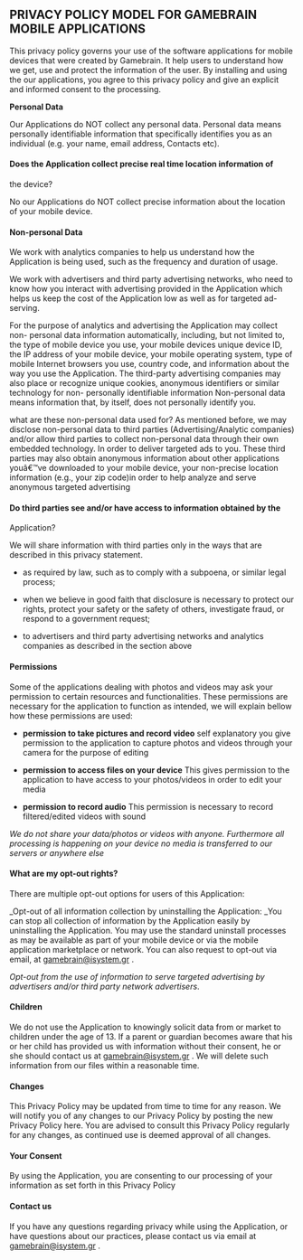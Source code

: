 ## PRIVACY POLICY MODEL FOR GAMEBRAIN MOBILE APPLICATIONS

This privacy policy governs your use of the software applications for mobile
devices that were created by Gamebrain.  It help users to understand how we
get, use and protect the information of the user. By installing and using the
our applications, you agree to this privacy policy and give an explicit and
informed consent to the processing.

**Personal Data**

Our Applications do NOT collect any personal data. Personal data means
personally identifiable information that specifically identifies you as an
individual (e.g. your name, email address, Contacts etc).

#### Does the Application collect precise real time location information of
the device?

No our Applications do NOT collect precise information about the location of
your mobile device.

#### Non-personal Data

We work with analytics companies to help us understand how the Application is
being used, such as the frequency and duration of usage.

We work with advertisers and third party advertising networks, who need to
know how you interact with advertising provided in the Application which helps
us keep the cost of the Application low as well as for targeted ad-serving.

For the purpose of analytics and advertising the Application may collect non-
personal data information automatically, including, but not limited to, the
type of mobile device you use, your mobile devices unique device ID, the IP
address of your mobile device, your mobile operating system, type of mobile
Internet browsers you use, country code, and information about the way you use
the Application. The third-party advertising companies may also place or
recognize unique cookies, anonymous identifiers or similar technology for non-
personally identifiable information Non-personal data means information that,
by itself, does not personally identify you.

what are these non-personal data used for? As mentioned before, we may
disclose non-personal data to third parties (Advertising/Analytic companies)
and/or allow third parties to collect non-personal data through their own
embedded technology. In order to deliver targeted ads to you. These third
parties may also obtain anonymous information about other applications
youâ€™ve downloaded to your mobile device, your non-precise location
information (e.g., your zip code)in order to help analyze and serve anonymous
targeted advertising

#### Do third parties see and/or have access to information obtained by the
Application?

We will share information with third parties only in the ways that are
described in this privacy statement.

  * as required by law, such as to comply with a subpoena, or similar legal process;

  * when we believe in good faith that disclosure is necessary to protect our rights, protect your safety or the safety of others, investigate fraud, or respond to a government request;

  * to advertisers and third party advertising networks and analytics companies as described in the section above

#### Permissions

Some of the applications dealing with photos and videos may ask your
permission to certain resources and functionalities. These permissions are
necessary for the application to function as intended, we will explain bellow
how these permissions are used:  

  * **permission to take pictures and record video** self explanatory you give permission to the application to capture photos and videos through your camera for the purpose of editing

  * **permission to access files on your device** This gives permission to the application to have access to your photos/videos in order to edit your media

  * **permission to record audio** This permission is necessary to record filtered/edited videos with sound

_We do not share your data/photos or videos with anyone. Furthermore all
processing is happening on your device no media is transferred to our servers
or anywhere else_  

#### What are my opt-out rights?

There are multiple opt-out options for users of this Application:  

_Opt-out of all information collection by uninstalling the Application:  _You
can stop all collection of information by the Application easily by
uninstalling the Application. You may use the standard uninstall processes as
may be available as part of your mobile device or via the mobile application
marketplace or network. You can also request to opt-out via email, at
gamebrain@isystem.gr .

_Opt-out from the use of information to serve targeted advertising by
advertisers and/or third party network advertisers_.  

#### **Children**

We do not use the Application to knowingly solicit data from or market to
children under the age of 13. If a parent or guardian becomes aware that his
or her child has provided us with information without their consent, he or she
should contact us at gamebrain@isystem.gr . We will delete such information
from our files within a reasonable time.

#### **Changes**

This Privacy Policy may be updated from time to time for any reason. We will
notify you of any changes to our Privacy Policy by posting the new Privacy
Policy here. You are advised to consult this Privacy Policy regularly for any
changes, as continued use is deemed approval of all changes.

#### **Your Consent**

By using the Application, you are consenting to our processing of your
information as set forth in this Privacy Policy

#### Contact us

If you have any questions regarding privacy while using the Application, or
have questions about our practices, please contact us via email at
gamebrain@isystem.gr .

